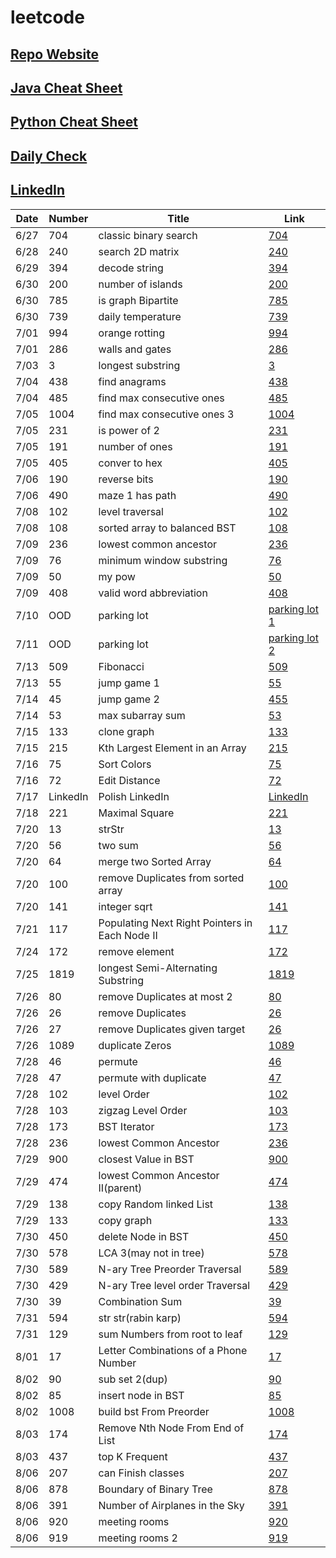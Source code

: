 # leetcode

## [Repo Website](https://simonzhang0428.github.io/leetcode/)
## [Java Cheat Sheet](https://github.com/simonzhang0428/leetcode/blob/main/Java_CheatSheet.pdf)
## [Python Cheat Sheet](https://github.com/simonzhang0428/leetcode/blob/main/Python_Sheet.pdf)
## [Daily Check](https://github.com/simonzhang0428/leetcode/blob/main/DailyCheck.pdf)
## [LinkedIn](https://www.linkedin.com/in/simonzhangucla/)

| Date| Number|  Title|  Link
| -----------   | -----------   | -----------| ----------- |
| 6/27| 704| classic binary search| [704](https://github.com/simonzhang0428/leetcode/blob/main/leetcode/BinarySearch704.java)
| 6/28| 240| search 2D matrix| [240](https://github.com/simonzhang0428/leetcode/blob/main/leetcode/SearchMatrix240.java)
| 6/29| 394| decode string| [394](https://github.com/simonzhang0428/leetcode/blob/main/leetcode/DecodeString394.java)
| 6/30| 200| number of islands| [200](https://github.com/simonzhang0428/leetcode/blob/main/leetcode/NumIslands200.java)
| 6/30| 785| is graph Bipartite| [785](https://github.com/simonzhang0428/leetcode/blob/main/leetcode/IsBipartite785.java)
| 6/30| 739| daily temperature| [739](https://github.com/simonzhang0428/leetcode/blob/main/leetcode/DailyTemperatures739.java)
| 7/01| 994| orange rotting| [994](https://github.com/simonzhang0428/leetcode/blob/main/leetcode/OrangeRotton994.java)
| 7/01| 286| walls and gates| [286](https://github.com/simonzhang0428/leetcode/blob/main/leetcode/WallAndGate286.java)
| 7/03| 3| longest substring| [3](https://github.com/simonzhang0428/leetcode/blob/main/leetcode/LengthOfLongestSubstring3.java)
| 7/04| 438| find anagrams| [438](https://github.com/simonzhang0428/leetcode/blob/main/leetcode/FindAnagrams438.java)
| 7/04| 485| find max consecutive ones| [485](https://github.com/simonzhang0428/leetcode/blob/main/leetcode/FindMaxConsecutiveOnes485.java)
| 7/05| 1004| find max consecutive ones 3   | [1004](https://github.com/simonzhang0428/leetcode/blob/main/leetcode/LongestOnes1004.java)
| 7/05| 231| is power of 2| [231](https://github.com/simonzhang0428/leetcode/blob/main/leetcode/IsPowerOfTwo231.java)
| 7/05| 191| number of ones| [191](https://github.com/simonzhang0428/leetcode/blob/main/leetcode/NumberOfOnes191.java)
| 7/05| 405| conver to hex| [405](https://github.com/simonzhang0428/leetcode/blob/main/leetcode/ToHex405.java)
| 7/06| 190| reverse bits| [190](https://github.com/simonzhang0428/leetcode/blob/main/leetcode/ReverseBits190.java)
| 7/06| 490| maze 1 has path| [490](https://github.com/simonzhang0428/leetcode/blob/main/leetcode/Maze490.java)
| 7/08| 102| level traversal| [102](https://github.com/simonzhang0428/leetcode/blob/main/leetcode/LevelOrder102.java)
| 7/08| 108| sorted array to balanced BST| [108](https://github.com/simonzhang0428/leetcode/blob/main/leetcode/SortedArrayToBST108.java)
| 7/09| 236| lowest common ancestor| [236](https://github.com/simonzhang0428/leetcode/blob/main/leetcode/LCA236.java)
| 7/09| 76| minimum window substring| [76](https://github.com/simonzhang0428/leetcode/blob/main/leetcode/MinimumWindowSubstring76.java)
| 7/09| 50| my pow| [50](https://github.com/simonzhang0428/leetcode/blob/main/leetcode/Pow50.java)
| 7/09| 408| valid word abbreviation| [408](https://github.com/simonzhang0428/leetcode/blob/main/leetcode/ValidWordAbbreviation408.java)
| 7/10| OOD| parking lot| [parking lot 1](https://github.com/simonzhang0428/OOD/tree/main/ParkingLot)
| 7/11| OOD| parking lot| [parking lot 2](https://github.com/simonzhang0428/OOD/blob/main/ParkingLot/ParkingLot_mixed.java)
| 7/13| 509| Fibonacci| [509](https://github.com/simonzhang0428/leetcode/blob/main/leetcode/Fibonacci509.java)
| 7/13| 55| jump game 1| [55](https://github.com/simonzhang0428/leetcode/blob/main/leetcode/JumpGame55.java)
| 7/14| 45| jump game 2| [455](https://github.com/simonzhang0428/leetcode/blob/main/leetcode/JumpGame45.java)
| 7/14| 53| max subarray sum| [53](https://github.com/simonzhang0428/leetcode/blob/main/leetcode/MaxSubArray53.java)
| 7/15| 133| clone graph| [133](https://github.com/simonzhang0428/leetcode/blob/main/leetcode/_133.java)
| 7/15| 215| Kth Largest Element in an Array| [215](https://github.com/simonzhang0428/leetcode/blob/main/leetcode/_215.java)
| 7/16| 75| Sort Colors| [75](https://github.com/simonzhang0428/leetcode/blob/main/leetcode/_75.java)
| 7/16| 72| Edit Distance| [72](https://github.com/simonzhang0428/leetcode/blob/main/leetcode/_72.java)
| 7/17| LinkedIn| Polish LinkedIn| [LinkedIn](https://www.linkedin.com/in/simonzhangucla/)
| 7/18| 221| Maximal Square| [221](https://github.com/simonzhang0428/leetcode/blob/main/leetcode/_221.java)
| 7/20| 13| strStr| [13](https://github.com/simonzhang0428/leetcode/blob/main/lintcode/_13_strStr.java)
| 7/20| 56| two sum| [56](https://github.com/simonzhang0428/leetcode/blob/main/lintcode/_56_twoSum.java)
| 7/20| 64| merge two Sorted Array| [64](https://github.com/simonzhang0428/leetcode/blob/main/lintcode/_64_mergeSortedArray.java)
| 7/20| 100| remove Duplicates from sorted array| [100](https://github.com/simonzhang0428/leetcode/blob/main/lintcode/_100_removeDuplicates.java)
| 7/20| 141| integer sqrt| [141](https://github.com/simonzhang0428/leetcode/blob/main/lintcode/_141_sqrt.java)
| 7/21| 117| Populating Next Right Pointers in Each Node II| [117](https://github.com/simonzhang0428/leetcode/blob/main/leetcode/_117.py)
| 7/24| 172| remove element| [172](https://github.com/simonzhang0428/leetcode/blob/main/lintcode/_172_removeElement.py)
| 7/25| 1819| longest Semi-Alternating Substring| [1819](https://github.com/simonzhang0428/leetcode/blob/main/lintcode/_1819.py)
| 7/26| 80| remove Duplicates at most 2| [80](https://github.com/simonzhang0428/leetcode/blob/main/leetcode/_80.py)
| 7/26| 26| remove Duplicates | [26](https://github.com/simonzhang0428/leetcode/blob/main/leetcode/_26.py)
| 7/26| 27| remove Duplicates given target| [26](https://github.com/simonzhang0428/leetcode/blob/main/leetcode/_27.py)
| 7/26| 1089| duplicate Zeros| [1089](https://github.com/simonzhang0428/leetcode/blob/main/leetcode/_1089.py)
| 7/28| 46| permute| [46](https://github.com/simonzhang0428/leetcode/blob/main/leetcode/_46.py)
| 7/28| 47| permute with duplicate| [47](https://github.com/simonzhang0428/leetcode/blob/main/leetcode/_47.py)
| 7/28| 102| level Order| [102](https://github.com/simonzhang0428/leetcode/blob/main/leetcode/_102.py)
| 7/28| 103| zigzag Level Order| [103](https://github.com/simonzhang0428/leetcode/blob/main/leetcode/_103.py)
| 7/28| 173| BST Iterator| [173](https://github.com/simonzhang0428/leetcode/blob/main/leetcode/_173.py)
| 7/28| 236| lowest Common Ancestor| [236](https://github.com/simonzhang0428/leetcode/blob/main/leetcode/_236.py)
| 7/29| 900| closest Value in BST| [900](https://github.com/simonzhang0428/leetcode/blob/main/lintcode/_900.py)
| 7/29| 474| lowest Common Ancestor II(parent)| [474](https://github.com/simonzhang0428/leetcode/blob/main/lintcode/_474.py)
| 7/29| 138| copy Random linked List| [138](https://github.com/simonzhang0428/leetcode/blob/main/leetcode/_138.py)
| 7/29| 133| copy graph| [133](https://github.com/simonzhang0428/leetcode/blob/main/leetcode/_133_.py)
| 7/30| 450| delete Node in BST| [450](https://github.com/simonzhang0428/leetcode/blob/main/leetcode/_450.py)
| 7/30| 578| LCA 3(may not in tree)| [578](https://github.com/simonzhang0428/leetcode/blob/main/lintcode/_578.py)
| 7/30| 589| N-ary Tree Preorder Traversal| [589](https://github.com/simonzhang0428/leetcode/blob/main/leetcode/_589.py)
| 7/30| 429| N-ary Tree level order Traversal| [429](https://github.com/simonzhang0428/leetcode/blob/main/leetcode/_429.py)
| 7/30| 39| Combination Sum| [39](https://github.com/simonzhang0428/leetcode/blob/main/leetcode/_39.py)
| 7/31| 594| str str(rabin karp)| [594](https://github.com/simonzhang0428/leetcode/blob/main/lintcode/_594.py)
| 7/31| 129| sum Numbers from root to leaf| [129](https://github.com/simonzhang0428/leetcode/blob/main/leetcode/_129.py)
| 8/01| 17| Letter Combinations of a Phone Number| [17](https://github.com/simonzhang0428/leetcode/blob/main/leetcode/_17.py)
| 8/02| 90| sub set 2(dup)| [90](https://github.com/simonzhang0428/leetcode/blob/main/leetcode/_90.py)
| 8/02| 85| insert node in BST| [85](https://github.com/simonzhang0428/leetcode/blob/main/lintcode/_85.py)
| 8/02| 1008| build bst From Preorder| [1008](https://github.com/simonzhang0428/leetcode/blob/main/leetcode/_1008.py)
| 8/03| 174| Remove Nth Node From End of List| [174](https://github.com/simonzhang0428/leetcode/blob/main/lintcode/_174.py)
| 8/03| 437| top K Frequent| [437](https://github.com/simonzhang0428/leetcode/blob/main/leetcode/_437.py)
| 8/06| 207| can Finish classes| [207](https://github.com/simonzhang0428/leetcode/blob/main/leetcode/_207.py)
| 8/06| 878| Boundary of Binary Tree| [878](https://github.com/simonzhang0428/leetcode/blob/main/lintcode/_878.py)
| 8/06| 391| Number of Airplanes in the Sky| [391](https://github.com/simonzhang0428/leetcode/blob/main/lintcode/_391.py)
| 8/06| 920| meeting rooms| [920](https://github.com/simonzhang0428/leetcode/blob/main/lintcode/_920.py)
| 8/06| 919| meeting rooms 2| [919](https://github.com/simonzhang0428/leetcode/blob/main/lintcode/_919.py)

